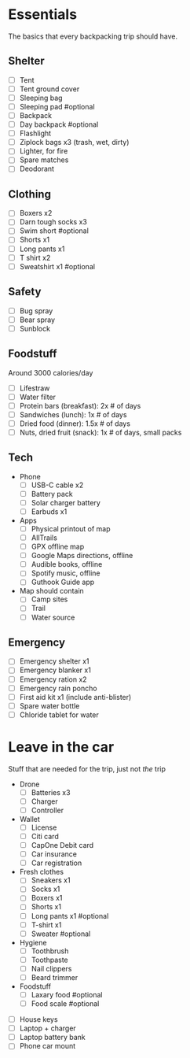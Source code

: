 # Essentials
The basics that every backpacking trip should have.

## Shelter
* [ ] Tent
* [ ] Tent ground cover
* [ ] Sleeping bag
* [ ] Sleeping pad #optional 
* [ ] Backpack
* [ ] Day backpack #optional
* [ ] Flashlight
* [ ] Ziplock bags x3 (trash, wet, dirty)
* [ ] Lighter, for fire
* [ ] Spare matches
* [ ] Deodorant

## Clothing
* [ ] Boxers x2
* [ ] Darn tough socks x3
* [ ] Swim short #optional
* [ ] Shorts x1
* [ ] Long pants x1
* [ ] T shirt x2
* [ ] Sweatshirt x1 #optional 

## Safety
* [ ] Bug spray
* [ ] Bear spray
* [ ] Sunblock

## Foodstuff
Around 3000 calories/day
* [ ] Lifestraw
* [ ] Water filter
* [ ] Protein bars (breakfast): 2x # of days
* [ ] Sandwiches (lunch): 1x # of days
* [ ] Dried food (dinner): 1.5x # of days
* [ ] Nuts, dried fruit (snack): 1x # of days, small packs

## Tech

* Phone
	* [ ] USB-C cable x2
	* [ ] Battery pack
	* [ ] Solar charger battery
	* [ ] Earbuds x1
* Apps
	* [ ] Physical printout of map
	* [ ] AllTrails
	* [ ] GPX offline map
	* [ ] Google Maps directions, offline
	* [ ] Audible books, offline
	* [ ] Spotify music, offline
	* [ ] Guthook Guide app
* Map should contain
	* [ ] Camp sites
	* [ ] Trail
	* [ ] Water source

## Emergency
* [ ] Emergency shelter x1
* [ ] Emergency blanker x1
* [ ] Emergency ration x2
* [ ] Emergency rain poncho
* [ ] First aid kit x1 (include anti-blister)
* [ ] Spare water bottle
* [ ] Chloride tablet for water

# Leave in the car
Stuff that are needed for the trip, just not _the_ trip
* Drone
	* [ ] Batteries x3
	* [ ] Charger
	* [ ] Controller
* Wallet
	* [ ] License
	* [ ] Citi card
	* [ ] CapOne Debit card
	* [ ] Car insurance
	* [ ] Car registration
* Fresh clothes
	* [ ] Sneakers x1
	* [ ] Socks x1
	* [ ] Boxers x1
	* [ ] Shorts x1
	* [ ] Long pants x1 #optional 
	* [ ] T-shirt x1
	* [ ] Sweater #optional 
* Hygiene
	* [ ] Toothbrush
	* [ ] Toothpaste
	* [ ] Nail clippers
	* [ ] Beard trimmer
* Foodstuff
	* [ ] Laxary food #optional
	* [ ] Food scale #optional 
* [ ] House keys
* [ ] Laptop + charger
* [ ] Laptop battery bank
* [ ] Phone car mount